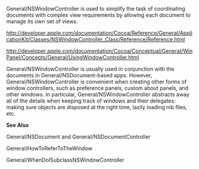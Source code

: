 General/NSWindowController is used to simplify the task of coordinating documents with complex view requirements by allowing each document to manage its own set of views.

http://developer.apple.com/documentation/Cocoa/Reference/General/ApplicationKit/Classes/NSWindowController_Class/Reference/Reference.html

http://developer.apple.com/documentation/Cocoa/Conceptual/General/WinPanel/Concepts/General/UsingWindowController.html

General/NSWindowController is usually used in conjunction with the documents in General/NSDocument-based apps. However, General/NSWindowController is convenient when creating other forms of window controllers, such as preference panels, custom about panels, and other windows. In particular, General/NSWindowController abstracts away all of the details when keeping track of windows and their delegates: making sure objects are disposed at the right time, lazily loading nib files, etc.

**See Also**

General/NSDocument and General/NSDocumentController

General/HowToReferToTheWindow

General/WhenDoISubclassNSWindowController